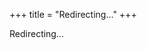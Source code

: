+++
title = "Redirecting..."
+++
<script>
  const lang = navigator.language || navigator.userLanguage;
  if (lang.startsWith('pt')) {
    window.location.replace('/pt/');
  } else {
    window.location.replace('/en/');
  }
</script>
<p>Redirecting...</p>